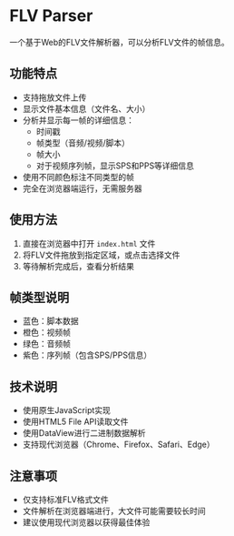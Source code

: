 # FLV Parser

一个基于Web的FLV文件解析器，可以分析FLV文件的帧信息。

## 功能特点

- 支持拖放文件上传
- 显示文件基本信息（文件名、大小）
- 分析并显示每一帧的详细信息：
  - 时间戳
  - 帧类型（音频/视频/脚本）
  - 帧大小
  - 对于视频序列帧，显示SPS和PPS等详细信息
- 使用不同颜色标注不同类型的帧
- 完全在浏览器端运行，无需服务器

## 使用方法

1. 直接在浏览器中打开 `index.html` 文件
2. 将FLV文件拖放到指定区域，或点击选择文件
3. 等待解析完成后，查看分析结果

## 帧类型说明

- 蓝色：脚本数据
- 橙色：视频帧
- 绿色：音频帧
- 紫色：序列帧（包含SPS/PPS信息）

## 技术说明

- 使用原生JavaScript实现
- 使用HTML5 File API读取文件
- 使用DataView进行二进制数据解析
- 支持现代浏览器（Chrome、Firefox、Safari、Edge）

## 注意事项

- 仅支持标准FLV格式文件
- 文件解析在浏览器端进行，大文件可能需要较长时间
- 建议使用现代浏览器以获得最佳体验 